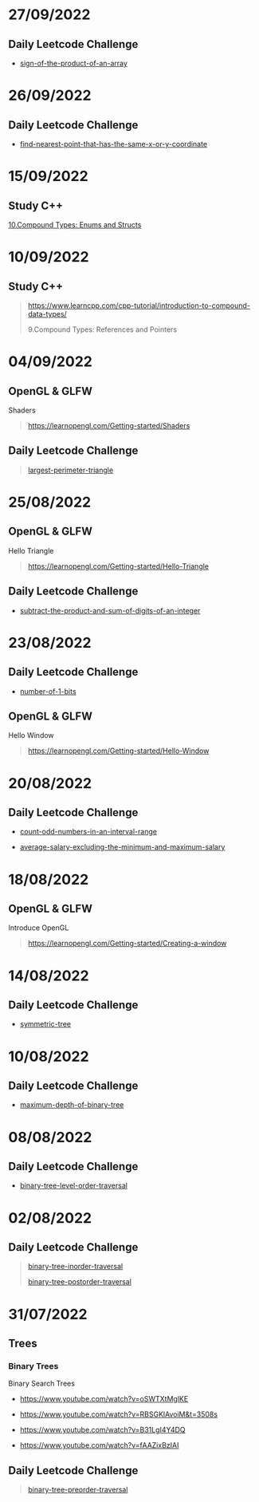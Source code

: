 # 27/09/2022  
## Daily Leetcode Challenge
  - [sign-of-the-product-of-an-array](https://leetcode.com/problems/sign-of-the-product-of-an-array/?envType=study-plan&id=programming-skills-i)

# 26/09/2022  
## Daily Leetcode Challenge
- [find-nearest-point-that-has-the-same-x-or-y-coordinate](https://leetcode.com/problems/find-nearest-point-that-has-the-same-x-or-y-coordinate/?envType=study-plan&id=programming-skills-i)

# 15/09/2022 
## Study C++
[10.Compound Types: Enums and Structs]()

# 10/09/2022 
## Study C++
  >https://www.learncpp.com/cpp-tutorial/introduction-to-compound-data-types/
  >
  >9.Compound Types: References and Pointers

# 04/09/2022
## OpenGL & GLFW
  Shaders
  >https://learnopengl.com/Getting-started/Shaders
  
## Daily Leetcode Challenge
  >[largest-perimeter-triangle](https://leetcode.com/problems/largest-perimeter-triangle)
  
# 25/08/2022
## OpenGL & GLFW
  Hello Triangle
  >https://learnopengl.com/Getting-started/Hello-Triangle
  
## Daily Leetcode Challenge
  - [subtract-the-product-and-sum-of-digits-of-an-integer](https://leetcode.com/problems/subtract-the-product-and-sum-of-digits-of-an-integer)

# 23/08/2022
## Daily Leetcode Challenge
  - [number-of-1-bits](https://leetcode.com/problems/number-of-1-bits)

## OpenGL & GLFW
   Hello Window
   >https://learnopengl.com/Getting-started/Hello-Window 

# 20/08/2022
## Daily Leetcode Challenge
  - [count-odd-numbers-in-an-interval-range](https://leetcode.com/problems/count-odd-numbers-in-an-interval-range/)
  
  - [average-salary-excluding-the-minimum-and-maximum-salary](https://leetcode.com/problems/average-salary-excluding-the-minimum-and-maximum-salary/)

# 18/08/2022
## OpenGL & GLFW
   Introduce OpenGL
   >https://learnopengl.com/Getting-started/Creating-a-window

# 14/08/2022
## Daily Leetcode Challenge
   - [symmetric-tree](https://leetcode.com/problems/symmetric-tree/)

# 10/08/2022
## Daily Leetcode Challenge
   - [maximum-depth-of-binary-tree](https://leetcode.com/problems/maximum-depth-of-binary-tree/)

# 08/08/2022
## Daily Leetcode Challenge
   - [binary-tree-level-order-traversal](https://leetcode.com/problems/binary-tree-level-order-traversal/)

# 02/08/2022
## Daily Leetcode Challenge
   > [binary-tree-inorder-traversal](https://leetcode.com/problems/binary-tree-inorder-traversal)
   > 
   > [binary-tree-postorder-traversal](https://leetcode.com/problems/binary-tree-postorder-traversal)

# 31/07/2022
## Trees 
### Binary Trees

Binary Search Trees

- https://www.youtube.com/watch?v=oSWTXtMglKE
          
- https://www.youtube.com/watch?v=RBSGKlAvoiM&t=3508s
          
- https://www.youtube.com/watch?v=B31LgI4Y4DQ
          
- https://www.youtube.com/watch?v=fAAZixBzIAI
  
## Daily Leetcode Challenge
  > [binary-tree-preorder-traversal](https://leetcode.com/problems/binary-tree-preorder-traversal)
